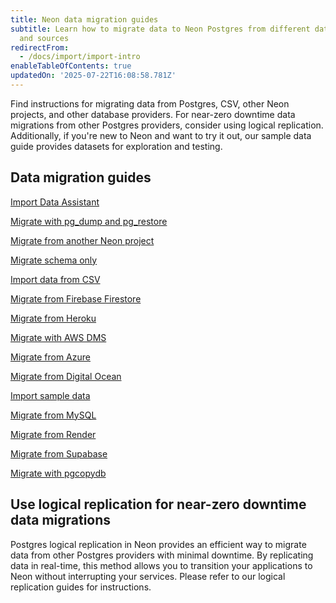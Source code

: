 ```yaml
---
title: Neon data migration guides
subtitle: Learn how to migrate data to Neon Postgres from different database providers
  and sources
redirectFrom:
  - /docs/import/import-intro
enableTableOfContents: true
updatedOn: '2025-07-22T16:08:58.781Z'
---
```


Find instructions for migrating data from Postgres, CSV, other Neon projects, and other database providers. For near-zero downtime data migrations from other Postgres providers, consider using logical replication. Additionally, if you're new to Neon and want to try it out, our sample data guide provides datasets for exploration and testing.

## Data migration guides

<DetailIconCards>

<a href="/docs/import/import-data-assistant" description="Move your existing database to Neon using our guided migration tool" icon="neon">Import Data Assistant</a>

<a href="/docs/import/migrate-from-postgres" description="Migrate data from another Postgres database using pg_dump and pg_restore" icon="postgres">Migrate with pg_dump and pg_restore</a>

<a href="/docs/import/migrate-from-neon" description="Migrate data from another Neon project for Postgres version, region, or account migration" icon="neon">Migrate from another Neon project</a>

<a href="/docs/import/migrate-schema-only" description="Migrate only the schema from a Postgres database with pg_dump and pg_restore" icon="neon">Migrate schema only</a>

<a href="/docs/import/import-from-csv" description="Import data from a CSV file using the psql command-line utility" icon="csv">Import data from CSV</a>

<a href="/docs/import/migrate-from-firebase" description="Migrate data from Firebase Firestore to Neon Postgres using a custom Python script" icon="import">Migrate from Firebase Firestore</a>

<a href="/docs/import/migrate-from-heroku" description="Migrate data from a Heroku Postgres database to Neon Postgres using the Heroku CLI" icon="heroku">Migrate from Heroku</a>

<a href="/docs/import/migrate-aws-dms" description="Migrate data from another database source to Neon using the AWS Data Migration Service" icon="aws">Migrate with AWS DMS</a>

<a href="/docs/import/migrate-from-azure-postgres" description="Migrate from an Azure Database for PostgreSQL to Neon Postgres" icon="import">Migrate from Azure</a>

<a href="/docs/import/migrate-from-digital-ocean" description="Migrate data from Digital Ocean Postgres to Neon Postgres with pg_dump and pg_restore" icon="import">Migrate from Digital Ocean</a>

<a href="/docs/import/import-sample-data" description="Import one of several sample datasets for exploration and testing" icon="download">Import sample data</a>

<a href="/docs/import/migrate-mysql" description="Migrate your MySQL data to Neon Postgres using pgloader." icon="sql">Migrate from MySQL</a>

<a href="/docs/import/migrate-from-render" description="Migrate data from Render to Neon Postgres with pg_dump and pg_restore" icon="sql">Migrate from Render</a>

<a href="/docs/import/migrate-from-supabase" description="MIgrate data from Supabase to Neon Postgres with pg_dump and pg_restore" icon="sql">Migrate from Supabase</a>

<a href="/docs/import/pgcopydb" description="Migrate data from another Postgres database using pgcopydb for parallel processing" icon="postgres">Migrate with pgcopydb</a>

</DetailIconCards>

## Use logical replication for near-zero downtime data migrations

Postgres logical replication in Neon provides an efficient way to migrate data from other Postgres providers with minimal downtime. By replicating data in real-time, this method allows you to transition your applications to Neon without interrupting your services. Please refer to our logical replication guides for instructions.

<TechCards>

<a href="/docs/guides/logical-replication-alloydb" title="AlloyDB" description="Replicate data from AlloyDB to Neon" icon="alloydb"></a>

<a href="/docs/guides/logical-replication-aurora-to-neon" title="Aurora" description="Replicate data from Aurora to Neon" icon="aws-rds"></a>

<a href="/docs/guides/logical-replication-cloud-sql" title="Cloud SQL" description="Replicate data from Cloud SQL to Neon" icon="google-cloud-sql"></a>

<a href="/docs/guides/logical-replication-postgres-to-neon" title="PostgreSQL to Neon" description="Replicate data from PostgreSQL to Neon" icon="postgresql"></a>

<a href="/docs/guides/logical-replication-rds-to-neon" title="AWS RDS" description="Replicate data from AWS RDS PostgreSQL to Neon" icon="aws-rds"></a>

<a href="/docs/guides/logical-replication-supabase-to-neon" title="Supabase" description="Replicate data from Supabase to Neon" icon="supabase"></a>

<a href="/docs/import/migrate-from-azure-postgres" title="Azure PostgreSQL" description="Replicate data from Azure PostgreSQL to Neon" icon="azure"></a>

</TechCards>
